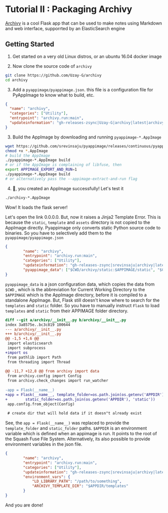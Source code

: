 # Tutorial II : Packaging Archivy
[Archivy](https://github.com/Uzay-G/archivy) is a cool Flask app that can be used to make notes using Markdown and web interface, supporrted by an ElasticSearch engine

## Getting Started
1. Get started on a very old Linux distros, or an ubuntu 16.04 docker image

2. Now clone the source code of `archivy`
```bash
git clone https://github.com/Uzay-G/archivy
cd archivy
```

3. Add a `pyappimage/pyappimage.json`. this file is a configuration file for PyAppImage to know what to build, etc.
```json
{
  "name": "archivy",
  "categories": ["Utility"],
  "entrypoint": "archivy.run:main",
  "updateinformation": "gh-releases-zsync|Uzay-G|archivy|latest|archivy*.AppImage.zsync",
}
```
3. Build the AppImage by downloading and running `pyappimage-*.AppImage`
```bash
wget https://github.com/srevinsaju/pyappimage/releases/continuous/pyappimage-3.8-x86_64.AppImage
chmod +x *.AppImage
# build the AppImage
./pyappimage-*.AppImage build
# or if the AppImage is complaining of libfuse, then
export APPIMAGE_EXPORT_AND_RUN=1 
./pyappimage-*.AppImage build
# or alternatively pass the --appimage-extract-and-run flag
```

4. :tada:, you created an AppImage successfully! Let's test it
```bash
./archivy-*.AppImage
```

Wow! It loads the flask server! 

Let's open the link 0.0.0.0. But, now it raises a Jinja2 Template Error. This is because the `static`, `template` and `assets` directory is not copied to the AppImage directly. Pyappimage only converts static Python source code to binaries. So you have to selectively add them to the `pyappimage/pyappimage.json`

```json
{
        "name": "archivy",
        "entrypoint": "archivy.run:main",
        "categories": ["Utility"],
        "updateinformation": "gh-releases-zsync|srevinsaju|archivy|latest|appimagelint*.AppImage.zsync",
        "pyappimage_data": ["$CWD/archivy/static:$APPIMAGE/static", "$CWD/archivy/templates:$APPIMAGE/templates", "/root/git/archivy/assets:$APPIMAGE/assets"]
}
```

`pyappimage_data` is a json configuration data, which copies the data from `$CWD` , which is the abbreviation for Current Working Directory to the `$APPIMAGE` which is the AppImage directory, before it is compiled to a standalone AppImage. But, Flask still doesn't know where to search for the `templates` and `static` folder. So you have to manually instruct `Flask` to load `templates` and `static` from their APPIMAGE folder directory.

```diff
diff --git a/archivy/__init__.py b/archivy/__init__.py
index 3a8575e..bc3c819 100644
--- a/archivy/__init__.py
+++ b/archivy/__init__.py
@@ -1,5 +1,6 @@
 import elasticsearch
 import subprocess
+import os
 from pathlib import Path
 from threading import Thread
 
@@ -11,7 +12,8 @@ from archivy import data
 from archivy.config import Config
 from archivy.check_changes import run_watcher
 
-app = Flask(__name__)
+app = Flask(__name__, template_folder=os.path.join(os.getenv('APPDIR'), 'templates'),
+        static_folder=os.path.join(os.getenv('APPDIR'), 'static'))
 app.config.from_object(Config)
 
 # create dir that will hold data if it doesn"t already exist

```

See, the `app = Flask(__name__)` was replaced to provide the `template_folder` and `static_folder` paths. `$APPDIR` is an environment variable which is defined when an appimage is run. It points to the root of the Squash Fuse File System. Alternatively, its also possible to provide environment variables in the json file. 

```json
{
        "name": "archivy",
        "entrypoint": "archivy.run:main",
        "categories": ["Utility"],
        "updateinformation": "gh-releases-zsync|srevinsaju|archivy|latest|appimagelint*.AppImage.zsync",
        "environment_vars": {
            "LD_LIBRARY_PATH": "/path/to/something",
            "ARCHIVY_TEMPLATE_DIR": "$APPDIR/templates"
        }
}
```

And you are done!





